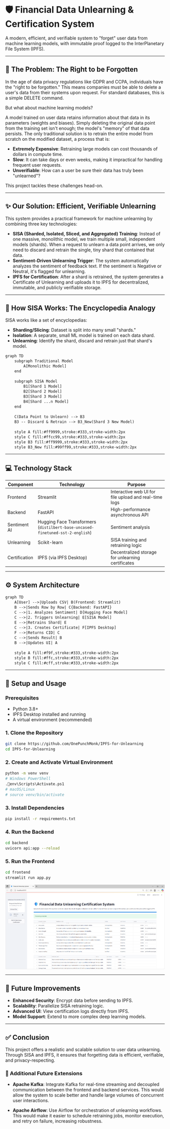 
# 🛡️ Financial Data Unlearning & Certification System

A modern, efficient, and verifiable system to "forget" user data from machine learning models, with immutable proof logged to the InterPlanetary File System (IPFS).

---

## 📜 The Problem: The Right to be Forgotten

In the age of data privacy regulations like GDPR and CCPA, individuals have the "right to be forgotten." This means companies must be able to delete a user's data from their systems upon request. For standard databases, this is a simple DELETE command.

But what about machine learning models?

A model trained on user data retains information about that data in its parameters (weights and biases). Simply deleting the original data point from the training set isn't enough; the model's "memory" of that data persists. The only traditional solution is to retrain the entire model from scratch on the modified dataset, a process that is:

- **Extremely Expensive**: Retraining large models can cost thousands of dollars in compute time.
- **Slow**: It can take days or even weeks, making it impractical for handling frequent user requests.
- **Unverifiable**: How can a user be sure their data has truly been "unlearned"?

This project tackles these challenges head-on.

---

## ✨ Our Solution: Efficient, Verifiable Unlearning

This system provides a practical framework for machine unlearning by combining three key technologies:

- **SISA (Sharded, Isolated, Sliced, and Aggregated) Training**: Instead of one massive, monolithic model, we train multiple small, independent models (shards). When a request to unlearn a data point arrives, we only need to discard and retrain the single, tiny shard that contained that data.
- **Sentiment-Driven Unlearning Trigger**: The system automatically analyzes the sentiment of feedback text. If the sentiment is Negative or Neutral, it's flagged for unlearning.
- **IPFS for Certification**: After a shard is retrained, the system generates a Certificate of Unlearning and uploads it to IPFS for decentralized, immutable, and publicly verifiable storage.

---

## 🧠 How SISA Works: The Encyclopedia Analogy

SISA works like a set of encyclopedias:

- **Sharding/Slicing**: Dataset is split into many small "shards."
- **Isolation**: A separate, small ML model is trained on each data shard.
- **Unlearning**: Identify the shard, discard and retrain just that shard's model.

```mermaid
graph TD
    subgraph Traditional Model
        A[Monolithic Model]
    end

    subgraph SISA Model
        B1[Shard 1 Model]
        B2[Shard 2 Model]
        B3[Shard 3 Model]
        B4[Shard ...n Model]
    end

    C(Data Point to Unlearn) --> B3
    B3 -- Discard & Retrain --> B3_New(Shard 3 New Model)

    style A fill:#ff9999,stroke:#333,stroke-width:2px
    style C fill:#ffcc99,stroke:#333,stroke-width:2px
    style B3 fill:#ff9999,stroke:#333,stroke-width:2px
    style B3_New fill:#99ff99,stroke:#333,stroke-width:2px
```

---

## 💻 Technology Stack

| Component   | Technology                                                 | Purpose                                                |
|------------|------------------------------------------------------------|--------------------------------------------------------|
| Frontend   | Streamlit                                                  | Interactive web UI for file upload and real-time logs |
| Backend    | FastAPI                                                    | High-performance asynchronous API                      |
| Sentiment AI | Hugging Face Transformers (`distilbert-base-uncased-finetuned-sst-2-english`) | Sentiment analysis                                    |
| Unlearning | Scikit-learn                                               | SISA training and retraining logic                     |
| Certification | IPFS (via IPFS Desktop)                                 | Decentralized storage for unlearning certificates      |

---

## ⚙️ System Architecture

```mermaid
graph TD
    A[User] -->|Uploads CSV| B(Frontend: Streamlit)
    B -->|Sends Row by Row| C{Backend: FastAPI}
    C -->|1. Analyzes Sentiment| D[Hugging Face Model]
    C -->|2. Triggers Unlearning| E[SISA Model]
    E -->|Retrains Shard| E
    C -->|3. Creates Certificate| F[IPFS Desktop]
    F -->|Returns CID| C
    C -->|Sends Result| B
    B -->|Updates UI| A

    style A fill:#f9f,stroke:#333,stroke-width:2px
    style B fill:#ffc,stroke:#333,stroke-width:2px
    style C fill:#cff,stroke:#333,stroke-width:2px
```

---

## 🚀 Setup and Usage

### Prerequisites

- Python 3.8+
- IPFS Desktop installed and running
- A virtual environment (recommended)

### 1. Clone the Repository

```bash
git clone https://github.com/OnePunchMonk/IPFS-for-Unlearning
cd IPFS-for-Unlearning
```

### 2. Create and Activate Virtual Environment

```bash
python -m venv venv
# Windows PowerShell
.env\Scripts\Activate.ps1
# macOS/Linux
# source venv/bin/activate
```

### 3. Install Dependencies

```bash
pip install -r requirements.txt
```

### 4. Run the Backend

```bash
cd backend
uvicorn api:app --reload
```

### 5. Run the Frontend

```bash
cd frontend
streamlit run app.py
```
![Streamlit Dashboard](./screenshots/dashboard.png)

---

## 🔮 Future Improvements

- **Enhanced Security**: Encrypt data before sending to IPFS.
- **Scalability**: Parallelize SISA retraining logic.
- **Advanced UI**: View certification logs directly from IPFS.
- **Model Support**: Extend to more complex deep learning models.

---

## ✅ Conclusion

This project offers a realistic and scalable solution to user data unlearning. Through SISA and IPFS, it ensures that forgetting data is efficient, verifiable, and privacy-respecting.


### 🧩 Additional Future Extensions

- **Apache Kafka**: Integrate Kafka for real-time streaming and decoupled communication between the frontend and backend services. This would allow the system to scale better and handle large volumes of concurrent user interactions.

- **Apache Airflow**: Use Airflow for orchestration of unlearning workflows. This would make it easier to schedule retraining jobs, monitor execution, and retry on failure, increasing robustness.